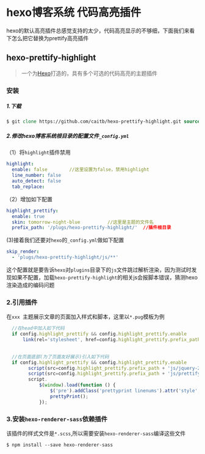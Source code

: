 # hexo博客系统 代码高亮插件 #

hexo的默认高亮插件总感觉支持的太少，代码高亮显示的不够细，下面我们来看下怎么把它替换为prettify高亮插件

## hexo-prettify-highlight ##

> 一个为[Hexo](https://hexo.io/)打造的，具有多个可选的代码高亮的主题插件

### 安装 ###

##### 1.下载 #####

```tcl
$ git clone https://github.com/caitb/hexo-prettify-highlight.git source/plugs/hexo-prettify-highlight
```

##### 2.修改hexo博客系统根目录的配置文件`_config.yml` #####

（1）将`highlight`插件禁用

```yaml
highlight:
  enable: false        //这里设置为false，禁用highlight
  line_number: false
  auto_detect: false
  tab_replace:
```

（2）增加如下配置

```yaml
highlight_prettify:
  enable: true
  skin: tomorrow-night-blue          //这里是主题的文件名
  prefix_path: '/plugs/hexo-prettify-highlight/'  //插件根目录
```

(3)接着我们还要对`hexo`的`_config.yml`做如下配置

```yaml
skip_render:
  - 'plugs/hexo-prettify-highlight/js/**'
```

这个配置就是要告诉`hexo`对`plugins`目录下的`js`文件跳过解析渲染，因为测试时发现如果不配置，加载`hexo-prettify-highlight`的相关js会报脚本错误，猜测hexo渲染造成的编码问题

### 2.引用插件 ###

在`xxx `主题展示文章的页面加入样式和脚本，这里以`*.pug`模板为例

```javascript
  //在head中加入如下代码
  if config.highlight_prettify && config.highlight_prettify.enable
      link(rel='stylesheet', href=config.highlight_prettify.prefix_path + 'themes/'+config.highlight_prettify.skin+'.css')
  
  
  //在页面底部(为了页面友好展示)引入如下代码
  if config.highlight_prettify && config.highlight_prettify.enable
        script(src=config.highlight_prettify.prefix_path + 'js/jquery-2.2.4.min.js')
        script(src=config.highlight_prettify.prefix_path + 'js/prettify.js')
        script.
            $(window).load(function () {
                $('pre').addClass('prettyprint linenums').attr('style', 'overflow:auto;');
                prettyPrint();
            });
```

### 3.安装`hexo-renderer-sass`依赖插件 ###

该插件的样式文件是`*.scss`,所以需要安装`hexo-renderer-sass`编译这些文件

```tcl
$ npm install --save hexo-renderer-sass
```


